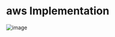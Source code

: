 # aws Implementation 

![image](https://github.com/csushildev/aws/assets/105270428/3c50205f-8a68-4193-ace4-e17e9597e0c9)
